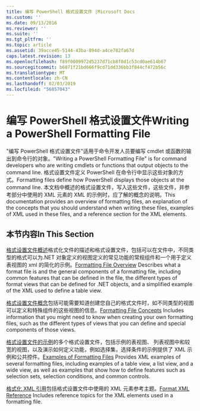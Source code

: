 ```yaml
---
title: 编写 PowerShell 格式设置文件 |Microsoft Docs
ms.custom: ''
ms.date: 09/13/2016
ms.reviewer: ''
ms.suite: ''
ms.tgt_pltfrm: ''
ms.topic: article
ms.assetid: 39acce45-5144-43ba-894d-a4ce782fa67d
caps.latest.revision: 13
ms.openlocfilehash: f89f0009972d5237d71cb8f0d1c53cd0ae614b67
ms.sourcegitcommit: b6871f21bd666f9cd71dd336bb3f844cf472b56c
ms.translationtype: MT
ms.contentlocale: zh-CN
ms.lasthandoff: 02/03/2019
ms.locfileid: "56857043"
---
```

# <a name="writing-a-powershell-formatting-file"></a><span data-ttu-id="65813-102">编写 PowerShell 格式设置文件</span><span class="sxs-lookup"><span data-stu-id="65813-102">Writing a PowerShell Formatting File</span></span>

<span data-ttu-id="65813-103">"编写 PowerShell 格式设置文件"适用于命令开发人员要编写 cmdlet 或函数的输出到命令行的对象。</span><span class="sxs-lookup"><span data-stu-id="65813-103">"Writing a PowerShell Formatting File" is for command developers who are writing cmdlets or functions that output objects to the command line.</span></span> <span data-ttu-id="65813-104">格式设置文件定义 PowerShell 在命令行中显示这些对象的方式。</span><span class="sxs-lookup"><span data-stu-id="65813-104">Formatting files define how PowerShell displays those objects at the command line.</span></span> <span data-ttu-id="65813-105">本文档中概述的格式设置文件，写入这些文件，这些文件，并参考部分中使用的 XML 元素的 XML 的示例时，应了解的概念的说明。</span><span class="sxs-lookup"><span data-stu-id="65813-105">This documentation provides an overview of formatting files, an explanation of the concepts that you should understand when writing these files, examples of XML used in these files, and a reference section for the XML elements.</span></span>

## <a name="in-this-section"></a><span data-ttu-id="65813-106">本节内容</span><span class="sxs-lookup"><span data-stu-id="65813-106">In This Section</span></span>

<span data-ttu-id="65813-107">[格式设置文件概述](./formatting-file-overview.md)格式化文件的描述和格式设置文件，包括可以在文件中，不同类型的格式可以为.NET 对象定义的视图定义的常见功能的常规组件和一个用于定义表视图的 xml 的简化的示例。</span><span class="sxs-lookup"><span data-stu-id="65813-107">[Formatting File Overview](./formatting-file-overview.md) Describes what a format file is and the general components of a formatting file, including common features that can be defined in the file, the different types of format views that can be defined for .NET objects, and a simplified example of the XML used to define a table view.</span></span>

<span data-ttu-id="65813-108">[格式设置文件概念](./formatting-file-concepts.md)包括可能需要知道创建您自己的格式文件时，如不同类型的视图可以定义和特殊组件的这些视图的信息。</span><span class="sxs-lookup"><span data-stu-id="65813-108">[Formatting File Concepts](./formatting-file-concepts.md) Includes information that you might need to know when creating your own formatting files, such as the different types of views that you can define and special components of those views.</span></span>

<span data-ttu-id="65813-109">[格式设置文件的示例](./examples-of-formatting-files.md)的多个格式设置文件，包括示例的表视图、 列表视图中和较宽的视图，以及演示如何定义功能，例如选择集，选择条件的示例提供了 XML 示例和公共控件。</span><span class="sxs-lookup"><span data-stu-id="65813-109">[Examples of Formatting Files](./examples-of-formatting-files.md) Provides XML examples of several formatting files, including examples of a table view, a list view, and a wide view, as well as examples that show how to define features such as selection sets, selection conditions, and common controls.</span></span>

<span data-ttu-id="65813-110">[格式化 XML 引用](./format-schema-xml-reference.md)包括格式设置文件中使用的 XML 元素参考主题。</span><span class="sxs-lookup"><span data-stu-id="65813-110">[Format XML Reference](./format-schema-xml-reference.md) Includes reference topics for the XML elements used in a formatting file.</span></span>
